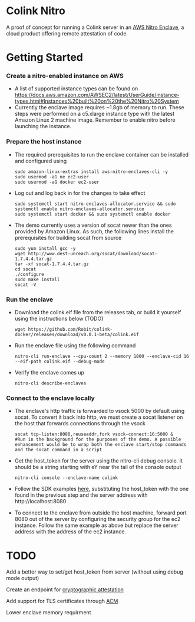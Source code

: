 # Colink Nitro

A proof of concept for running a Colink server in an [AWS Nitro Enclave](https://aws.amazon.com/ec2/nitro/), a cloud product offering remote attestation of code.

# Getting Started

### Create a nitro-enabled instance on AWS

* A list of supported instance types can be found on https://docs.aws.amazon.com/AWSEC2/latest/UserGuide/instance-types.html#Instances%20built%20on%20the%20Nitro%20System
* Currently the enclave image requires ~1.8gb of memory to run. These steps were performed on a c5.xlarge instance type with the latest Amazon Linux 2 machine image. Remember to enable nitro before launching the instance.

### Prepare the host instance

* The required prerequisites to run the enclave container can be installed and configured using

  ```
  sudo amazon-linux-extras install aws-nitro-enclaves-cli -y
  sudo usermod -aG ne ec2-user
  sudo usermod -aG docker ec2-user
  ```

* Log out and log back in for the changes to take effect
  ````
  sudo systemctl start nitro-enclaves-allocator.service && sudo systemctl enable nitro-enclaves-allocator.service
  sudo systemctl start docker && sudo systemctl enable docker
  ````
* The demo currently uses a version of socat newer than the ones provided by Amazon Linux. As such, the following lines install the prerequisites for building socat from source

  ```
  sudo yum install gcc -y
  wget http://www.dest-unreach.org/socat/download/socat-1.7.4.4.tar.gz
  tar -xf socat-1.7.4.4.tar.gz
  cd socat
  ./configure
  sudo make install
  socat -V
  ```

### Run the enclave

* Download the colink.eif file from the releases tab, or build it yourself using the instructions below (TODO)

  ```
  wget https://github.com/Robit/colink-docker/releases/download/v0.0.1-beta/colink.eif
  ```
* Run the enclave file using the following command

  ```
  nitro-cli run-enclave --cpu-count 2 --memory 1800 --enclave-cid 16 --eif-path colink.eif --debug-mode
  ```
* Verify the enclave comes up

  ```
  nitro-cli describe-enclaves
  ```

### Connect to the enclave locally
* The enclave's http traffic is forwarded to vsock 5000 by default using socat. To convert it back into http, we must create a socat listener on the host that forwards connections through the vsock

  ```
  socat tcp-listen:8080,reuseaddr,fork vsock-connect:16:5000 & 
  #Run in the background for the purposes of the demo. A possible enhancement would be to wrap both the enclave start/stop commands and the socat command in a script
  ```
* Get the host_token for the server using the nitro-cli debug console. It should be a string starting with eY near the tail of the console output

  ```
  nitro-cli console --enclave-name colink
  ```
* Follow the SDK examples [here](https://co-learn.notion.site/CoLink-SDK-Examples-in-Rust-a9b583ac5d764390aeba7293aa63f39d#c6c514acfc234e8cb7dce4e7af3b3a3f), substituting the host_token with the one found in the previous step and the server address with http://localhost:8080
* To connect to the enclave from outside the host machine, forward port 8080 out of the server by configuring the security group for the ec2 instance. Follow the same example as above but replace the server address with the address of the ec2 instance.

# TODO

Add a better way to set/get host_token from server (without using debug mode output)

Create an endpoint for [cryptographic attestation](https://docs.aws.amazon.com/enclaves/latest/user/kms.html)

Add support for TLS certificates through [ACM](https://aws.amazon.com/certificate-manager/)

Lower enclave memory requirment

